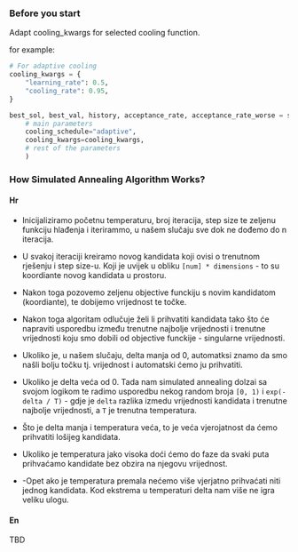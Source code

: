 ### Before you start

Adapt cooling_kwargs for selected cooling function.

for example: 
```python
# For adaptive cooling
cooling_kwargs = {
    "learning_rate": 0.5,
    "cooling_rate": 0.95,
}

best_sol, best_val, history, acceptance_rate, acceptance_rate_worse = simulated_annealing(
    # main parameters
    cooling_schedule="adaptive",    
    cooling_kwargs=cooling_kwargs,
    # rest of the parameters
    )
```

### How Simulated Annealing Algorithm Works?

#### Hr

- Inicijaliziramo početnu temperaturu, broj iteracija, step size te zeljenu funkciju hlađenja i iterirammo,
u našem slučaju sve dok ne dođemo do n iteracija.

- U svakoj iteraciji kreiramo novog kandidata koji ovisi o trenutnom rješenju i step size-u. Koji
je uvijek u obliku `[num] * dimensions` - to su koordiante novog kandidata u prostoru.

- Nakon toga pozovemo zeljenu objective funckiju s novim kandidatom (koordiante), te dobijemo vrijednost te točke.

- Nakon toga algoritam odlučuje želi li prihvatiti kandidata tako što će napraviti usporedbu između trenutne najbolje
vrijednosti i trenutne vrijednosti koju smo dobili od objective funckije - singularne vrijednosti.

- Ukoliko je, u našem slučaju, delta manja od 0, automatksi znamo da smo našli bolju točku tj. vrijednost i 
automatski ćemo ju prihvatiti.

- Ukoliko je delta veća od 0. Tada nam simulated annealing dolzai sa svojom logikom te radimo usporedbu
nekog random broja `[0, 1)` i `exp(-delta / T)` - gdje je `delta` razlika izmedu vrijednosti kandidata i trenutne najbolje
vrijednosti, a `T` je trenutna temperatura.

- Što je delta manja i temperatura veća, to je veća vjerojatnost da ćemo prihvatiti lošijeg kandidata. 

- Ukoliko je temperatura jako visoka doći ćemo do faze da svaki puta prihvaćamo kandidate bez obzira na njegovu vrijednost. 

- -Opet ako je temperatura premala nećemo više vjerjatno prihvaćati niti jednog kandidata. Kod ekstrema u temperaturi delta nam
više ne igra veliku ulogu.

#### En

TBD